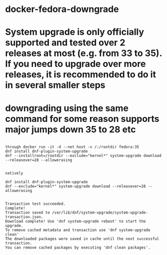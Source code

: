 # docker-fedora-downgrade
# System upgrade is only officially supported and tested over 2 releases at most (e.g. from 33 to 35). If you need to upgrade over more releases, it is recommended to do it in several smaller steps

# downgrading using the same command for some reason supports major jumps down 35 to 28 etc 
```

through docker run -it -d --net host -v /:/rootdir fedora:35
dnf install dnf-plugin-system-upgrade
dnf --installroot=/rootdir --exclude="kernel*" system-upgrade download --releasever=28 --allowerasing


natively 

dnf install dnf-plugin-system-upgrade
dnf --exclude="kernel*" system-upgrade download --releasever=28 --allowerasing


Transaction test succeeded.
Complete!
Transaction saved to /var/lib/dnf/system-upgrade/system-upgrade-transaction.json.
Download complete! Use 'dnf system-upgrade reboot' to start the upgrade.
To remove cached metadata and transaction use 'dnf system-upgrade clean'
The downloaded packages were saved in cache until the next successful transaction.
You can remove cached packages by executing 'dnf clean packages'.
```
